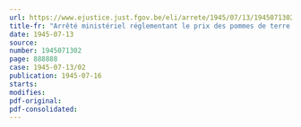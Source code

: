```yaml
---
url: https://www.ejustice.just.fgov.be/eli/arrete/1945/07/13/1945071302/justel
title-fr: "Arrêté ministériel réglementant le prix des pommes de terre hâtives indigènes livrées par le producteur entre le 15 et le 21 juillet 1945"
date: 1945-07-13
source:
number: 1945071302
page: 888888
case: 1945-07-13/02
publication: 1945-07-16
starts:
modifies:
pdf-original:
pdf-consolidated:
---
```


